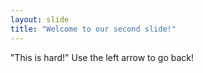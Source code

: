 ```yaml
---
layout: slide
title: "Welcome to our second slide!"
---
```

"This is hard!"
Use the left arrow to go back!
